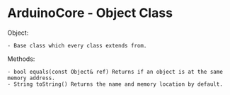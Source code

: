 # ArduinoCore - Object Class

Object:

    - Base class which every class extends from.
    
Methods:

    - bool equals(const Object& ref) Returns if an object is at the same memory address.
    - String toString() Returns the name and memory location by default.
    
